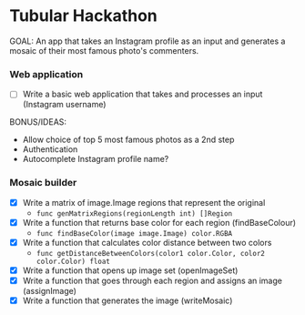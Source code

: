 # Tubular Hackathon



GOAL:
An app that takes an Instagram profile as an input and generates a mosaic of their most famous photo's commenters.

### Web application

- [ ] Write a basic web application that takes and processes an input (Instagram username)


BONUS/IDEAS:
- Allow choice of top 5 most famous photos as a 2nd step
- Authentication
- Autocomplete Instagram profile name?

### Mosaic builder


- [x] Write a matrix of image.Image regions that represent the original
   - `func genMatrixRegions(regionLength int) []Region`
- [x] Write a function that returns base color for each region (findBaseColour)  
   - `func findBaseColor(image image.Image) color.RGBA` 
- [x] Write a function that calculates color distance between two colors
   - `func getDistanceBetweenColors(color1 color.Color, color2 color.Color) float`
- [x] Write a function that opens up image set (openImageSet)  
- [x] Write a function that goes through each region and assigns an image (assignImage)  
- [x] Write a function that generates the image (writeMosaic)  
